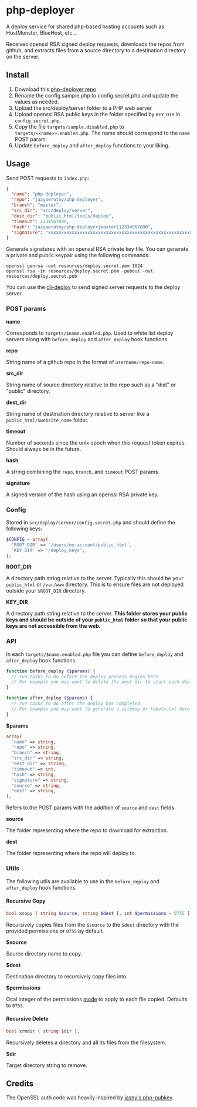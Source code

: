 # php-deployer

A deploy service for shared php-based hosting accounts such as HostMonster, BlueHost, etc...

Receives openssl RSA signed deploy requests, downloads the repos from github, and extracts files from a source directory to a destination directory on the server.

## Install

1. Download this [php-deployer repo](https://github.com/jayzawrotny/php-deployer/archive/master.zip)
2. Rename the config.sample.php to config.secret.php and update the values as needed.
3. Upload the src/deploy/server folder to a PHP web server
4. Upload openssl RSA public keys in the folder specified by `KEY_DIR` in `config.secret.php`.
5. Copy the file `targets/sample.disabled.php` to `targets/<<name>>.enabled.php`. The name should correspond to the `name` POST param.
6. Update `before_deploy` and `after_deploy` functions to your liking.

## Usage

Send POST requests to `index.php`:

```json
{
  "name": "php-deployer",
  "repo": "jazyawrotny/php-deployer",
  "branch": "master",
  "src_dir": "src/deploy/server",
  "dest_dir": "public_html/tools/deploy",
  "timeout": 1234567890,
  "hash": "jazyawrotny/php-deployer|master|12334567890",
  "signature": "xxxxxxxxxxxxxxxxxxxxxxxxxxxxxxxxxxxxxxxxxxxxxxxxxxxxxxxxxxxxxxxxxxxx",
}
```

Generate signatures with an openssl RSA private key file. You can generate a private and public keypair using the following commands:

```
openssl genrsa -out resources/deploy.secret.pem 1024
openssl rsa -in resources/deploy.secret.pem -pubout -out resources/deploy.secret.pub
```

You can use the [clj-deploy](https://github.com/jayzawrotny/clj-deploy) to send signed server requests to the deploy server.

### POST params

**name**

Corresponds to `targets/$name.enabled.php`. Used to white list deploy servers along with `before_deploy` and `after_deploy` hook functions.

**repo**

String name of a github repo in the format of `username/repo-name`.

**src_dir**

String name of source directory relative to the repo such as a "dist" or "public" directory.

**dest_dir**

String name of destination directory relative to server like a `public_html/$website_name` folder.

**timeout**

Number of seconds since the unix epoch when this request token expires. Should always be in the future.

**hash**

A string combining the `repo`, `branch`, and `timeout` POST params.

**signature**

A signed version of the hash using an openssl RSA private key.

### Config

Stored in `src/deploy/server/config.secret.php` and should define the following keys:

```php
$CONFIG = array(
  'ROOT_DIR' => '/users/my-account/public_html',
  'KEY_DIR' => '/deploy_keys',
);
```

**ROOT_DIR**

A directory path string relative to the server. Typically this should be your `public_html` or `/var/www` directory. This is to ensure files are not deployed outside your `$ROOT_DIR` directory.

**KEY_DIR**

A directory path string relative to the server. **This folder stores your public keys and should be outside of your `public_html` folder so that your public keys are not accessible from the web.**


### API

In each `targets/$name.enabled.php` file you can define `before_deploy` and `after_deploy` hook functions.

```php
function before_deploy ($params) {
  // run tasks to do before the deploy process begins here
  // For example you may want to delete the dest dir to start each deploy fresh
}
```

```php
function after_deploy ($params) {
  // run tasks to do after the deploy has completed
  // For example you may want to generate a sitemap or robots.txt here
}
```

**$params**

```php
array(
  "name" => string,
  "repo" => string,
  "branch" => string,
  "src_dir" => string,
  "dest_dir" => string,
  "timeout" => int,
  "hash" => string,
  "signature" => string,
  "source" => string,
  "dest" => string,
);
```

Refers to the POST params with the addition of `source` and `dest` fields.

**source**

The folder representing where the repo to download for extraction.

**dest**

The folder representing where the repo will deploy to.


### Utils

The following utils are available to use in the `before_deploy` and `after_deploy` hook functions.

#### Recursive Copy

```php
bool xcopy ( string $source, string $dest [, int $permissions = 0755 ] );
```

Recursively copies files from the `$source` to the `$dest` directory with the provided permissions or `0755` by default.

**$source**

Source directory name to copy.

**$dest**

Destination directory to recursively copy files into.

**$permissions**

Ocal integer of the permissions [mode](http://us3.php.net/manual/en/function.chmod.php) to apply to each file copied. Defaults to `0755`.

#### Recursive Delete

```php
bool xrmdir ( string $dir );
```

Recursively deletes a directory and all its files from the filesystem.

**$dir**

Target directory string to remove.

## Credits
The OpenSSL auth code was heavily inspired by [jasny's php-pubkey](https://github.com/jasny/php-pubkey).
